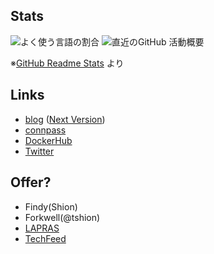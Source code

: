 ## Stats
<span>
  <img align="center" alt="よく使う言語の割合" src="https://github-readme-stats.vercel.app/api/top-langs/?hide=shell&langs_count=5&username=tshion" />
</span>
<span>
  <img align="center" alt="直近のGitHub 活動概要" src="https://github-readme-stats.vercel.app/api?count_private=true&show_icons=true&username=tshion" />
</span>

※[GitHub Readme Stats](https://github.com/anuraghazra/github-readme-stats) より



## Links
* [blog](https://mokumokulog.netlify.app/) ([Next Version](https://mklog.netlify.app/))
* [connpass](https://connpass.com/user/Shion74431841/)
* [DockerHub](https://hub.docker.com/u/tshion)
* [Twitter](https://twitter.com/shion_engineer)



## Offer?
* Findy(Shion)
* Forkwell(@tshion)
* [LAPRAS](https://lapras.com/public/KWNGP2D)
* [TechFeed](https://techfeed.io/people/@shion_engineer)
